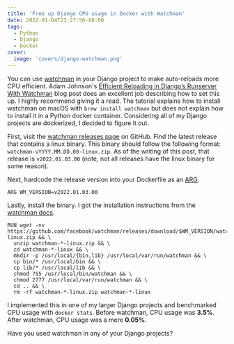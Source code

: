 ```yaml
---
title: 'Free up Django CPU usage in Docker with Watchman'
date: 2022-01-04T23:27:56-08:00
tags:
  - Python
  - Django
  - Docker
cover:
  image: 'covers/django-watchman.png'
---
```


You can use [watchman](https://github.com/facebook/watchman) in your Django project to make auto-reloads more CPU efficient. Adam Johnson's [Efficient Reloading in Django’s Runserver With Watchman](https://adamj.eu/tech/2021/01/20/efficient-reloading-in-djangos-runserver-with-watchman/) blog post does an excellent job describing how to set this up. I highly recommend giving it a read. The tutorial explains how to install watchman on macOS with `brew install watchman` but does not explain how to install it in a Python docker container. Considering all of my Django projects are dockerized, I decided to figure it out.

First, visit the [watchman releases page](https://github.com/facebook/watchman/releases) on GitHub. Find the latest release that contains a linux binary. This binary should follow the following format: `watchman-vYYYY.MM.DD.00-linux.zip`. As of the writing of this post, that release is `v2022.01.03.00` (note, not all releases have the linux binary for some reason).

Next, hardcode the release version into your Dockerfile as an [ARG](https://docs.docker.com/engine/reference/builder/#arg).

```docker
ARG WM_VERSION=v2022.01.03.00
```

Lastly, install the binary. I got the installation instructions from the [watchman docs](https://facebook.github.io/watchman/docs/install.html#linux-and-macos).

```docker
RUN wget -nv https://github.com/facebook/watchman/releases/download/$WM_VERSION/watchman-$WM_VERSION-linux.zip && \
  unzip watchman-*-linux.zip && \
  cd watchman-*-linux && \
  mkdir -p /usr/local/{bin,lib} /usr/local/var/run/watchman && \
  cp bin/* /usr/local/bin && \
  cp lib/* /usr/local/lib && \
  chmod 755 /usr/local/bin/watchman && \
  chmod 2777 /usr/local/var/run/watchman && \
  cd .. && \
  rm -rf watchman-*-linux.zip watchman-*-linux
```

I implemented this in one of my larger Django projects and benchmarked CPU usage with `docker stats`. Before watchman, CPU usage was **3.5%**. After watchman, CPU usage was a mere **0.05%**.

Have you used watchman in any of your Django projects?
